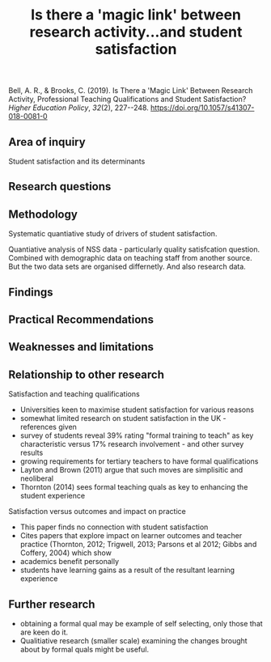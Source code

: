 ﻿---
backlinks:
- title: Paper Summaries
  url: /sense/Paper-Summaries/paper-summaries.html
title: Is there a 'magic link' between research activity...and student satisfaction
---
Bell, A. R., & Brooks, C. (2019). Is There a 'Magic Link' Between Research Activity, Professional Teaching Qualifications and Student Satisfaction? *Higher Education Policy*, *32*(2), 227--248\. <https://doi.org/10.1057/s41307-018-0081-0>

## Area of inquiry

Student satisfaction and its determinants

## Research questions

## Methodology

Systematic quantiative study of drivers of student satisfaction.

Quantiative analysis of NSS data - particularly quality satisfcation question. Combined with demographic data on teaching staff from another source. But the two data sets are organised differnetly. And also research data.



## Findings

## Practical Recommendations

## Weaknesses and limitations


## Relationship to other research

Satisfaction and teaching qualifications

- Universities keen to maximise student satisfaction for various reasons
- somewhat limited research on student satisfaction in the UK - references given
- survey of students reveal 39% rating "formal training to teach" as key characteristic versus 17% research involvement - and other survey results
- growing requirements for tertiary teachers to have formal qualifications
- Layton and Brown (2011) argue that such moves are simplisitic and neoliberal
- Thornton (2014) sees formal teaching quals as key to enhancing the student experience

Satisfaction versus outcomes and impact on practice

- This paper finds no connection with student satisfaction
- Cites papers that explore impact on learner outcomes and teacher practice (Thornton, 2012; Trigwell, 2013; Parsons et al 2012; Gibbs and Coffery, 2004) which show
- academics benefit personally
- students have learning gains as a result of the resultant learning experience


## Further research

- obtaining a formal qual may be example of self selecting, only those that are keen do it.
- Qualitiative research (smaller scale) examining the changes brought about by formal quals might be useful.